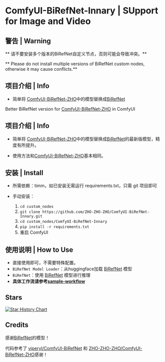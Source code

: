 

# ComfyUI-BiRefNet-Innary | SUpport for Image and Video

## 警告 | Warning

** 请不要安装多个版本的BiRefNet自定义节点，否则可能会导致冲突。**

** Please do not install multiple versions of BiRefNet custom nodes, otherwise it may cause conflicts.**


## 项目介绍 | Info

- 简单将 [ComfyUI-BiRefNet-ZHO](https://github.com/ZHO-ZHO-ZHO/ComfyUI-BiRefNet-ZHO)中的模型替换成[BiRefNet](https://github.com/Innary/BiRefNet)

Better BiRefNet version for [ComfyUI-BiRefNet-ZHO](https://github.com/ZHO-ZHO-ZHO/ComfyUI-BiRefNet-ZHO) in ComfyUI 



## 项目介绍 | Info

- 简单将 [ComfyUI-BiRefNet-ZHO](https://github.com/ZHO-ZHO-ZHO/ComfyUI-BiRefNet-ZHO)中的模型替换成[BiRefNet](https://github.com/ZhengPeng7/BiRefNet)的最新版模型，精度有所提升。
  
- 使用方法和[ComfyUI-BiRefNet-ZHO](https://github.com/ZHO-ZHO-ZHO/ComfyUI-BiRefNet-ZHO)基本相同。

## 安装 | Install

- 所需依赖：timm，如已安装无需运行 requirements.txt，只需 git 项目即可

- 手动安装：
    1. `cd custom_nodes`
    2. `git clone https://github.com/ZHO-ZHO-ZHO/ComfyUI-BiRefNet-Innary.git`
    3. `cd custom_nodes/ComfyUI-BiRefNet-Innary`
    4. `pip install -r requirements.txt`
    5. 重启 ComfyUI


## 使用说明 | How to Use

- 直接使用即可，不需要特殊配置。
- `BiRefNet Model Loader`：从huggingface加载 [BiRefNet](https://github.com/ZhengPeng7/BiRefNet) 模型
- `BiRefNet`：使用 [BiRefNet](https://github.com/ZhengPeng7/BiRefNet) 模型进行推理
- **具体工作流请参考[sample-workflow](https://github.com/Innary/ComfyUI-BiRefNet-Innary/tree/main/sample_workflow)**


## Stars 

[![Star History Chart](https://api.star-history.com/svg?repos=-Innary/ComfyUI-BiRefNet-Innary&type=Date)](https://star-history.com/#Innary/ComfyUI-BiRefNet-Innary&Date)


## Credits

感谢[BiRefNet](https://github.com/zhengpeng7/birefnet)的模型！

代码参考了 [viperyl/ComfyUI-BiRefNet](https://github.com/viperyl/ComfyUI-BiRefNet) 和 [ZHO-ZHO-ZHO/ComfyUI-BiRefNet-ZHO](https://github.com/ZHO-ZHO-ZHO/ComfyUI-BiRefNet-ZHO)感谢！
